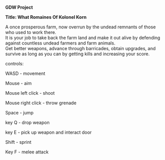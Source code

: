 **GDW Project**

**Title: What Romaines Of Kolonel Korn**

A once prosperous farm, now overrun by the undead remnants of those who used to work there.  
It is your job to take back the farm land and make it out alive by defending against countless undead farmers and farm animals.  
Get better weapons, advance through barricades, obtain upgrades, and survive as long as you can by getting kills and increasing your score.

controls:

WASD - movement

Mouse - aim

Mouse left click - shoot

Mouse right click - throw grenade

Space - jump

key Q - drop weapon

key E - pick up weapon and interact door

Shift - sprint

Key F - melee attack
